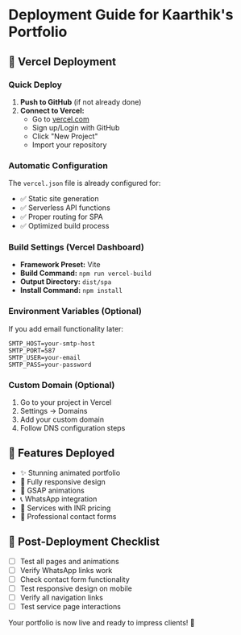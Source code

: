# Deployment Guide for Kaarthik's Portfolio

## 🚀 Vercel Deployment

### Quick Deploy

1. **Push to GitHub** (if not already done)
2. **Connect to Vercel:**
   - Go to [vercel.com](https://vercel.com)
   - Sign up/Login with GitHub
   - Click "New Project"
   - Import your repository

### Automatic Configuration

The `vercel.json` file is already configured for:

- ✅ Static site generation
- ✅ Serverless API functions
- ✅ Proper routing for SPA
- ✅ Optimized build process

### Build Settings (Vercel Dashboard)

- **Framework Preset:** Vite
- **Build Command:** `npm run vercel-build`
- **Output Directory:** `dist/spa`
- **Install Command:** `npm install`

### Environment Variables (Optional)

If you add email functionality later:

```
SMTP_HOST=your-smtp-host
SMTP_PORT=587
SMTP_USER=your-email
SMTP_PASS=your-password
```

### Custom Domain (Optional)

1. Go to your project in Vercel
2. Settings → Domains
3. Add your custom domain
4. Follow DNS configuration steps

## 🌟 Features Deployed

- ✨ Stunning animated portfolio
- 📱 Fully responsive design
- 🎨 GSAP animations
- 📞 WhatsApp integration
- 💼 Services with INR pricing
- 🎯 Professional contact forms

## 📝 Post-Deployment Checklist

- [ ] Test all pages and animations
- [ ] Verify WhatsApp links work
- [ ] Check contact form functionality
- [ ] Test responsive design on mobile
- [ ] Verify all navigation links
- [ ] Test service page interactions

Your portfolio is now live and ready to impress clients! 🚀
